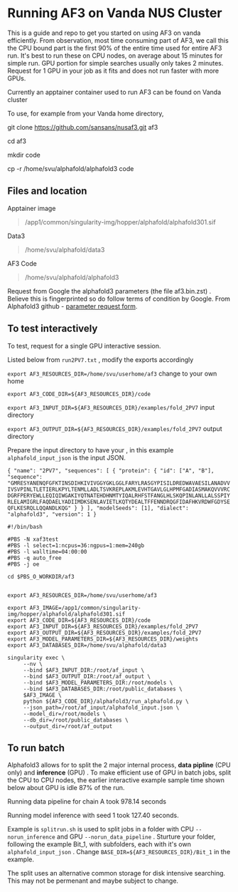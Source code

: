 # Running AF3 on Vanda NUS Cluster

This is a guide and repo to get you started on using AF3 on vanda efficiently. From observation, most time consuming part of AF3, we call this the CPU bound part is the first 90% of the entire time used for entire AF3 run. It's best to run these on CPU nodes, on average about 15 minutes for simple run. GPU portion for simple searches usually only takes 2 minutes. Request for 1 GPU in your job as it fits and does not run faster with more GPUs.

Currently an apptainer container used to run AF3 can be found on Vanda cluster

To use, for example from your Vanda home directory,

git clone https://github.com/sansans/nusaf3.git af3 

cd af3

mkdir code 

cp -r /home/svu/alphafold/alphafold3 code

## Files and location

Apptainer image 
>/app1/common/singularity-img/hopper/alphafold/alphafold301.sif 

Data3 
>/home/svu/alphafold/data3 

AF3 Code 
>/home/svu/alphafold/alphafold3

Request from Google the alphafold3 parameters (the file af3.bin.zst) . Believe this is fingerprinted so do follow terms of condition by Google. From Alphafold3  github - [parameter request form](https://forms.gle/svvpY4u2jsHEwWYS6).

## To test interactively

To test, request for a single GPU interactive session. 

Listed below from `run2PV7.txt` , modify the exports accordingly

`export AF3_RESOURCES_DIR=/home/svu/userhome/af3` change to your own home

`export AF3_CODE_DIR=${AF3_RESOURCES_DIR}/code`

`export AF3_INPUT_DIR=${AF3_RESOURCES_DIR}/examples/fold_2PV7` input directory

`export AF3_OUTPUT_DIR=${AF3_RESOURCES_DIR}/examples/fold_2PV7` output directory

Prepare the input directory to have your , in this example `alphafold_input_json` is the input JSON. 

`{
  "name": "2PV7",
  "sequences": [
    {
      "protein": {
        "id": ["A", "B"],
        "sequence": "GMRESYANENQFGFKTINSDIHKIVIVGGYGKLGGLFARYLRASGYPISILDREDWAVAESILANADVVIVSVPINLTLETIERLKPYLTENMLLADLTSVKREPLAKMLEVHTGAVLGLHPMFGADIASMAKQVVVRCDGRFPERYEWLLEQIQIWGAKIYQTNATEHDHNMTYIQALRHFSTFANGLHLSKQPINLANLLALSSPIYRLELAMIGRLFAQDAELYADIIMDKSENLAVIETLKQTYDEALTFFENNDRQGFIDAFHKVRDWFGDYSEQFLKESRQLLQQANDLKQG"
      }
    }
  ],
  "modelSeeds": [1],
  "dialect": "alphafold3",
  "version": 1
}`


```
#!/bin/bash

#PBS -N xaf3test
#PBS -l select=1:ncpus=36:ngpus=1:mem=240gb
#PBS -l walltime=04:00:00
#PBS -q auto_free
#PBS -j oe

cd $PBS_O_WORKDIR/af3


export AF3_RESOURCES_DIR=/home/svu/userhome/af3

export AF3_IMAGE=/app1/common/singularity-img/hopper/alphafold/alphafold301.sif
export AF3_CODE_DIR=${AF3_RESOURCES_DIR}/code
export AF3_INPUT_DIR=${AF3_RESOURCES_DIR}/examples/fold_2PV7
export AF3_OUTPUT_DIR=${AF3_RESOURCES_DIR}/examples/fold_2PV7
export AF3_MODEL_PARAMETERS_DIR=${AF3_RESOURCES_DIR}/weights
export AF3_DATABASES_DIR=/home/svu/alphafold/data3

singularity exec \
     --nv \
     --bind $AF3_INPUT_DIR:/root/af_input \
     --bind $AF3_OUTPUT_DIR:/root/af_output \
     --bind $AF3_MODEL_PARAMETERS_DIR:/root/models \
     --bind $AF3_DATABASES_DIR:/root/public_databases \
     $AF3_IMAGE \
     python ${AF3_CODE_DIR}/alphafold3/run_alphafold.py \
     --json_path=/root/af_input/alphafold_input.json \
     --model_dir=/root/models \
     --db_dir=/root/public_databases \
     --output_dir=/root/af_output
```

## To run batch 

Alphafold3 allows for to split the 2 major internal process, **data pipline** (CPU only) and **inference** (GPU) . To make efficient use of GPU in batch jobs, split the CPU to CPU nodes, the earlier interactive example sample time shown below about GPU is idle 87% of the run. 

Running data pipeline for chain A took 978.14 seconds

Running model inference with seed 1 took 127.40 seconds.

Example is `splitrun.sh` is used to split jobs in a folder with CPU `--norun_inference` and GPU `--norun_data_pipeline` . Sturture your folder, following the example Bit_1, with subfolders, each with it's own `alphafold_input_json` . Change `BASE_DIR=${AF3_RESOURCES_DIR}/Bit_1` in the example.

The split uses an alternative common storage for disk intensive searching. This may not be permenant and maybe subject to change. 




